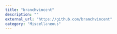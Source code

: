 ```yaml
---
title: "branchvincent"
description: ""
external_url: "https://github.com/branchvincent"
category: "Miscellaneous"
---
```

